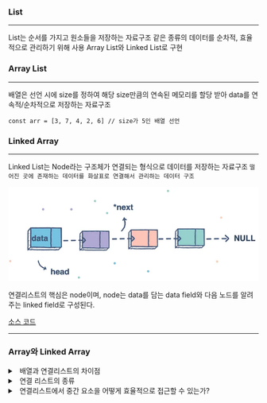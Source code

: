 ### List
---
List는 순서를 가지고 원소들을 저장하는 자료구조
같은 종류의 데이터를 순차적, 효율적으로 관리하기 위해 사용
Array List와 Linked List로 구현


### Array List
---
배열은 선언 시에 size를 정하여 해당 size만큼의 연속된 메모리를 할당 받아 data를 연속적/순차적으로 저장하는 자료구조

```
const arr = [3, 7, 4, 2, 6] // size가 5인 배열 선언
```

### Linked Array
--- 
Linked List는 Node라는 구조체가 연결되는 형식으로 데이터를 저장하는 자료구조
`떨어진 곳에 존재하는 데이터를 화살표로 연결해서 관리하는 데이터 구조`

![ArrayRotation](../data-structure/img/linked-list.webp)

연결리스트의 핵심은 node이며, node는 data를 담는 data field와 다음 노드를 알려주는 linked field로 구성된다.

[소스 코드](./code/linked_list.js)


---

### Array와 Linked Array

<details>
<summary>&nbsp; 배열과 연결리스트의 차이점</summary>

---

`Random Access (인접 메모리)`
> 💡 Random Access이란? <br/> 메모리에 저장된 데이터에 접근하려면 주소값을 알아야한다.<br/> 배열 변수는 자신이 할당받은 메모리의 첫 번째 주소값을 가리키는데 배열은 연속적/순차적으로 저장되기어 있기 때문에 첫 주소값만 알면 어떤 index에도 즉시 접근이 가능하다.

- 배열은 아무리 긴 배열이더라도 요소들을 연속된 물리주소 위치에 연이어 저장하고 <br/>연결리스트는 무작위 메모리 위치에 있고 포인터를 통해서 논리적으로 연결한다. 

- 따라서 **배열은** 특정 요소를 **O(1)** 의 시간복잡도로 접근하고 <br/>**연결 리스트**는 시작지점에서부터 순차 탐색해야기에 **O(N)** 의 시간복잡도가 소요된다.

- 배열은 특정 요소를 삽입, 제거하려면 요소들의 메모리 위치를 재조정해야하기에 O(N)이 필요
- 연결리스트는 요소를 삽입, 삭제할 때 노드의 포인터만 조정해주면 되기에 O(1)이 소요된다. 

<br/>

> **Array** 는 index로 빠르게 값을 찾는 것이 가능함<br/>
> **LinkedList** 는 데이터의 삽입 및 삭제가 빠름<br/>
> **ArrayList** 는 데이터를 찾는데 빠르지만, 삽입 및 삭제가 느림



---

</details>

<details>
<summary>&nbsp; 연결 리스트의 종류</summary>

---
- 단순 연결 리스트 한방향으로 데이터가 연결 된다.
- 원형 연결 리스트 맨 끝이 NULL이 아니라 첫 노드를 가리킨다.
- 이중 연결리스트 하나 노드에 head와 tail이 있어 앞뒤로 탐색을 할 수 있다.

---
</details>

<details>
<summary>&nbsp; 연결리스트에서 중간 요소을 어떻게 효율적으로 접근할 수 있는가?</summary>

---
- 2개의 포인터를 가지고 탐색을 하는데 하나는 2개 노드씩 이동하고 하나는 1개 노드씩 이동을 한다. 2개씩 이동하는 노드가 끝에 다달았을 때 1개씩 이동하는 노드의 위치가 중간 요소이다.
---
</details>


